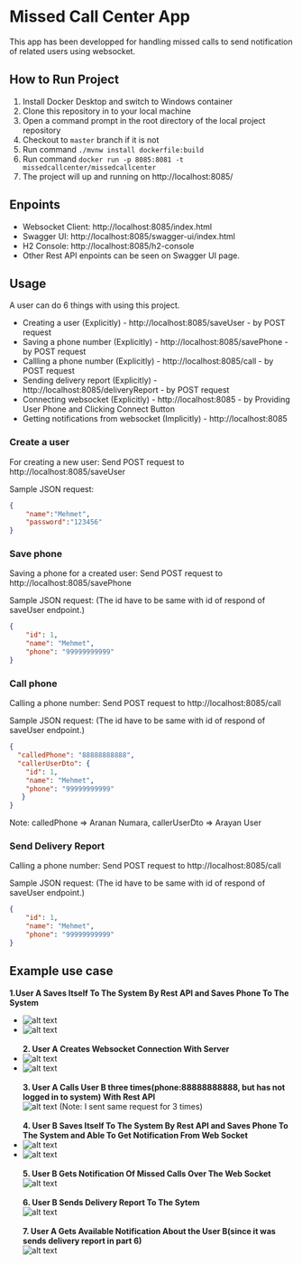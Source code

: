 # Missed Call Center App
This app has been developped for handling missed calls to send notification of related users using websocket.

## How to Run Project
1. Install Docker Desktop and switch to Windows container
2. Clone this repository in to your local machine
3. Open a command prompt in the root directory of the local project repository
4. Checkout to ```master``` branch if it is not
5. Run command  ```./mvnw install dockerfile:build```
6. Run command  ```docker run -p 8085:8081 -t missedcallcenter/missedcallcenter```
7. The project will up and running on http://localhost:8085/

## Enpoints
* Websocket Client: http://localhost:8085/index.html
* Swagger UI: http://localhost:8085/swagger-ui/index.html
* H2 Console: http://localhost:8085/h2-console
* Other Rest API enpoints can be seen on Swagger UI page.


## Usage
A user can do 6 things with using this project.
* Creating a user (Explicitly) - http://localhost:8085/saveUser - by POST request
* Saving a phone number (Explicitly) - http://localhost:8085/savePhone - by POST request
* Callling a phone number (Explicitly) - http://localhost:8085/call - by POST request
* Sending delivery report (Explicitly) - http://localhost:8085/deliveryReport - by POST request
* Connecting websocket (Explicitly) - http://localhost:8085 - by Providing User Phone and Clicking Connect Button
* Getting notifications from websocket (Implicitly) - http://localhost:8085 

### Create a user
For creating a new user: Send POST request to http://localhost:8085/saveUser

Sample JSON request:
```JSON
{
    "name":"Mehmet",
    "password":"123456"
}
```

### Save phone
Saving a phone for a created user: Send POST request to http://localhost:8085/savePhone

Sample JSON request: (The id have to be same with id of respond of saveUser endpoint.)
```JSON
{
    "id": 1,
    "name": "Mehmet",
    "phone": "99999999999"
}
```

### Call phone
Calling a phone number: Send POST request to http://localhost:8085/call

Sample JSON request: (The id have to be same with id of respond of saveUser endpoint.)
```JSON
{
  "calledPhone": "88888888888",
  "callerUserDto": {
    "id": 1,
    "name": "Mehmet",
    "phone": "99999999999"
   }
}
```
Note: calledPhone => Aranan Numara, callerUserDto => Arayan User

### Send Delivery Report 
Calling a phone number: Send POST request to http://localhost:8085/call

Sample JSON request: (The id have to be same with id of respond of saveUser endpoint.)
```JSON
{
    "id": 1,
    "name": "Mehmet",
    "phone": "99999999999"
}
```
## Example use case
**1.User A Saves Itself To The System By Rest API and Saves Phone To The System**<br />
 * ![alt text](https://user-images.githubusercontent.com/23100256/100641262-49938a80-3348-11eb-9609-7c5cba632c85.png)
 * ![alt text](https://user-images.githubusercontent.com/23100256/100641395-78116580-3348-11eb-94c1-5a1107320038.png)
<br /><br />
**2. User A Creates Websocket Connection With Server**<br />
 * ![alt text](https://user-images.githubusercontent.com/23100256/100642073-5a90cb80-3349-11eb-8ea9-9fed9bcc43a7.png)
 * ![alt text](https://user-images.githubusercontent.com/23100256/100642241-988def80-3349-11eb-9759-dc1b00880fc6.png)
<br /><br />
**3. User A Calls User B three times(phone:88888888888, but has not logged in to system) With Rest API**<br />
![alt text](https://user-images.githubusercontent.com/23100256/100642958-86608100-334a-11eb-87e8-809f2d15fee9.png)
  (Note: I sent same request for 3 times)
<br /><br />
**4. User B Saves Itself To The System By Rest API and Saves Phone To The System and Able To Get Notification From Web Socket**<br />
  * ![alt text](https://user-images.githubusercontent.com/23100256/100644393-51edc480-334c-11eb-8afa-5408b395a916.png)
  * ![alt text](https://user-images.githubusercontent.com/23100256/100644754-c45ea480-334c-11eb-88ce-7b23ac18c870.png)
<br /><br />
**5. User B Gets Notification Of Missed Calls Over The Web Socket**<br />
![alt text](https://user-images.githubusercontent.com/23100256/100644975-143d6b80-334d-11eb-8b8d-cd590114ad41.png)
<br /><br />
**6. User B Sends Delivery Report To The Sytem**<br />
![alt text](https://user-images.githubusercontent.com/23100256/100645392-a9406480-334d-11eb-9c1d-4b955a26320d.png)
<br /><br />
**7. User A Gets Available Notification About the User B(since it was sends delivery report in part 6)**<br />
![alt text](https://user-images.githubusercontent.com/23100256/100645528-d9880300-334d-11eb-8be9-4e99ee62d977.png)






